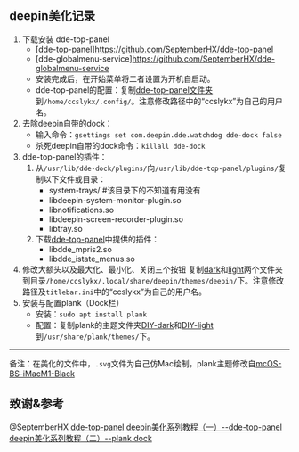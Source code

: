 ## deepin美化记录

1. 下载安装 dde-top-panel
   - [dde-top-panel]https://github.com/SeptemberHX/dde-top-panel
   - [dde-globalmenu-service]https://github.com/SeptemberHX/dde-globalmenu-service
   - 安装完成后，在开始菜单将二者设置为开机自启动。
   - dde-top-panel的配置：复制[dde-top-panel文件夹](./美化记录/dde-top-panel)到`/home/ccslykx/.config/`。注意修改路径中的“ccslykx”为自己的用户名。
2. 去除deepin自带的dock：
   - 输入命令：`gsettings set com.deepin.dde.watchdog dde-dock false`
   - 杀死deepin自带的dock命令：`killall dde-dock`
3. dde-top-panel的插件：
   1. 从`/usr/lib/dde-dock/plugins/`向`/usr/lib/dde-top-panel/plugins/`复制以下文件或目录：
      - system-trays/   #该目录下的不知道有用没有
      - libdeepin-system-monitor-plugin.so  
      - libnotifications.so
      - libdeepin-screen-recorder-plugin.so
      - libtray.so
   2. 下载[dde-top-panel](https://github.com/SeptemberHX/dde-top-panel)中提供的插件：
      - libdde_mpris2.so                     
      - libdde_istate_menus.so               
4. 修改大额头以及最大化、最小化、关闭三个按钮
   复制[dark](./美化记录/deepin标题栏/dark)和[light](./美化记录/deepin标题栏/light)两个文件夹到目录`/home/ccslykx/.local/share/deepin/themes/deepin/`下。注意修改路径及`titlebar.ini`中的“ccslykx”为自己的用户名。
5. 安装与配置plank（Dock栏）
   - 安装：`sudo apt install plank`
   - 配置：复制plank的主题文件夹[DIY-dark](./美化记录/plank主题/DIY-light/)和[DIY-light](./美化记录/plank主题/DIY-dark/)到`/usr/share/plank/themes/`下。

---

备注：在美化的文件中，`.svg`文件为自己仿Mac绘制，plank主题修改自[mcOS-BS-iMacM1-Black](https://www.gnome-look.org/p/1399398/)

## 致谢&参考
@SeptemberHX [dde-top-panel](https://github.com/SeptemberHX/dde-top-panel)
[deepin美化系列教程（一）--dde-top-panel](https://www.bilibili.com/read/cv13895363/)
[deepin美化系列教程（二）--plank dock](https://www.bilibili.com/read/cv13896569)